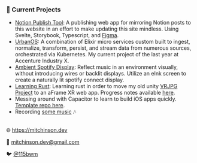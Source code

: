 ### 📌 Current Projects

- [Notion Publish Tool](https://github.com/bmitchinson/notion-publish-tool): A publishing web app for mirroring Notion posts to this website
  in an effort to make updating this site mindless. Using Svelte, Storybook, Typescript, and [Figma](https://www.figma.com/file/A4cBLkwvsozovIXCncPPu7/Main).
- [UrbanOS](https://github.com/UrbanOS-Public/smartcitiesdata): A combination of Elixir micro services custom built to ingest, normalize, transform, persist, and stream data from numerous sources, orchestrated via Kubernetes. My current project of the last year at Accenture Industry X.
- [Ambient Spotify Display](https://bmitchinson.notion.site/Spotify-eInk-Display-Mk-1-5aa0f701b9d44fffa9ee8bb42521bad6): Reflect music in an environment visually, without introducing wires or backlit displays. Utilize an eInk screen to create a naturally lit spotify connect display.
- [Learning Rust](https://github.com/bmitchinson/learning-rust): Learning rust in order to move my old unity [VRJPG Project](https://github.com/bmitchinson/vr-jpg-viewer) to an aFrame XR web app. Progress notes available [here](https://www.notion.so/bmitchinson/JPGVR-Viewer-5136ef4d51744e73936bb9b1b549b246).
- Messing around with Capacitor to learn to build iOS apps quickly. [Template repo here](https://github.com/bmitchinson/ios-haptics-test-react).
- Recording [some music](https://soundcloud.com/115bwm/three-color-challenge/s-JsBhgFRypNZ?si=6d8bcaeff23246a28d2d1e97493ecceb) 🎶
  </br></br>

🌐 https://mitchinson.dev

💌 mitchinson.dev@gmail.com

🐦 [@115bwm](https://twitter.com/115bwm)
